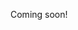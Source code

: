 Coming soon!

<!--

https://docs.google.com/spreadsheets/d/1W5bX4hIkorcLcW10y_doP6XNrWG4ZOYV-jxIBBaWSFo/edit#gid=0

-->
